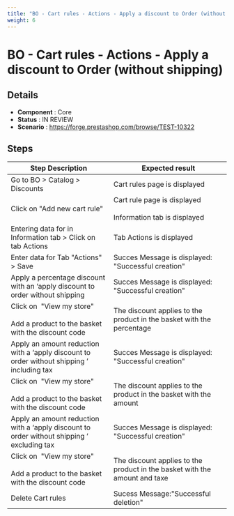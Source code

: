 ```yaml
---
title: "BO - Cart rules - Actions - Apply a discount to Order (without shipping)"
weight: 6
---
```


# BO - Cart rules - Actions - Apply a discount to Order (without shipping)
## Details
* **Component** : Core
* **Status** : IN REVIEW
* **Scenario** : https://forge.prestashop.com/browse/TEST-10322

## Steps
| Step Description | Expected result |
| ----- | ----- |
| Go to BO > Catalog > Discounts | Cart rules page is displayed |
| Click on "Add new cart rule" | Cart rule page is displayed<br><br>Information tab is displayed |
| Entering data for in Information tab > Click on tab Actions | Tab Actions is displayed |
| Enter data for Tab "Actions" > Save | Succes Message is displayed: "Successful creation" |
| Apply a percentage discount with an ‘apply discount to order without shipping | Succes Message is displayed: "Successful creation" |
| Click on  "View my store" <br><br>Add a product to the basket with the discount code | The discount applies to the product in the basket with the percentage |
| Apply an amount reduction with a ‘apply discount to order without shipping ’ including tax | Succes Message is displayed: "Successful creation" |
| Click on  "View my store" <br><br>Add a product to the basket with the discount code | The discount applies to the product in the basket with the amount |
| Apply an amount reduction with a ‘apply discount to order without shipping ’ excluding tax | Succes Message is displayed: "Successful creation" |
| Click on  "View my store" <br><br>Add a product to the basket with the discount code | The discount applies to the product in the basket with the amount and taxe |
| Delete Cart rules | Sucess Message:"Successful deletion" |
